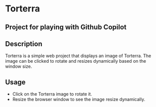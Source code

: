 # Torterra
## Project for playing with Github Copilot
## Description
Torterra is a simple web project that displays an image of Torterra. The image can be clicked to rotate and resizes dynamically based on the window size.

## Usage
- Click on the Torterra image to rotate it.
- Resize the browser window to see the image resize dynamically.
